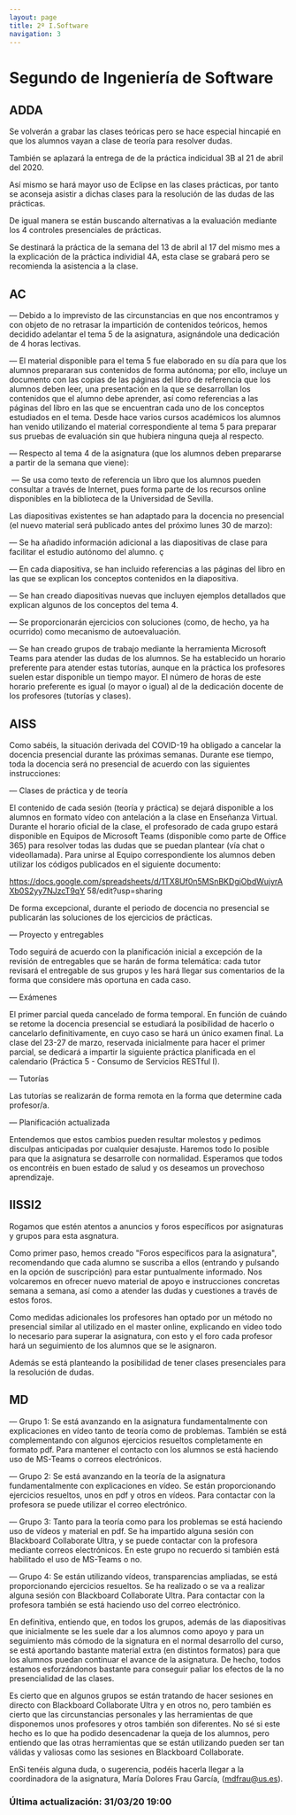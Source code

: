 ```yaml
---
layout: page
title: 2º I.Software
navigation: 3
---
```


# Segundo de Ingeniería de Software

## ADDA

Se volverán a grabar las clases teóricas pero se hace especial hincapié en que los alumnos vayan a clase de teoría para resolver dudas.

También se aplazará la entrega de de la práctica indicidual 3B al 21 de abril del 2020.

Así mismo se hará mayor uso de Eclipse en las clases prácticas, por tanto se aconseja asistir a dichas clases para la resolución de las dudas de las prácticas.

De igual manera se están buscando alternativas a la evaluación mediante los 4 controles presenciales de prácticas.

Se destinará la práctica de la semana del 13 de abril al 17 del mismo mes a la explicación de la práctica individial 4A, esta clase se grabará pero se recomienda la asistencia a la clase.

## AC

— Debido a lo imprevisto de las circunstancias en que nos encontramos y con objeto de no retrasar la impartición de contenidos teóricos, hemos decidido adelantar el tema 5 de la asignatura, asignándole una dedicación de 4 horas lectivas.

— El material disponible para el tema 5 fue elaborado en su día para que los alumnos prepararan sus contenidos de forma autónoma; por ello, incluye un documento con las copias de las páginas del libro de referencia que los alumnos deben leer, una presentación en la que se desarrollan los contenidos que el alumno debe aprender, así como referencias a las páginas del libro en las que se encuentran cada uno de los conceptos estudiados en el tema. Desde hace varios cursos académicos los alumnos han venido utilizando el material correspondiente al tema 5 para preparar sus pruebas de evaluación sin que hubiera ninguna queja al respecto.

— Respecto al tema 4 de la asignatura (que los alumnos deben prepararse a partir de la semana que viene): 

​		—	Se usa como texto de referencia un libro que los alumnos pueden consultar a través de Internet, pues forma parte de los recursos online disponibles en la biblioteca de la Universidad de Sevilla.  
 

Las diapositivas existentes se han adaptado para la docencia no presencial (el nuevo material será publicado antes del próximo lunes 30 de marzo):            

 — Se ha añadido información adicional a las diapositivas de clase para facilitar el estudio autónomo del alumno.                    ç

 — En cada diapositiva, se han incluido referencias a las páginas del libro en las que se explican los conceptos contenidos en la diapositiva.                    

 — Se han creado diapositivas nuevas que incluyen ejemplos detallados que explican algunos de los conceptos del tema 4. 

— Se proporcionarán ejercicios con soluciones (como, de hecho, ya ha ocurrido) como mecanismo de autoevaluación. 

— Se han creado grupos de trabajo mediante la herramienta Microsoft Teams para atender las dudas de los alumnos. Se ha establecido un horario preferente para atender estas tutorías, aunque en la práctica los profesores suelen estar disponible un tiempo mayor. El número de horas de este horario preferente es igual (o mayor o igual) al de la dedicación docente de los profesores (tutorías y clases).



## AISS

Como sabéis, la situación derivada del COVID-19 ha obligado a cancelar la docencia presencial
durante las próximas semanas. Durante ese tiempo, toda la docencia será no presencial de
acuerdo con las siguientes instrucciones:

— Clases de práctica y de teoría

El contenido de cada sesión (teoría y práctica) se dejará disponible a los alumnos en formato
vídeo con antelación a la clase en Enseñanza Virtual. Durante el horario oficial de la clase, el
profesorado de cada grupo estará disponible en Equipos de Microsoft Teams (disponible como
parte de Office 365) para resolver todas las dudas que se puedan plantear (vía chat o
videollamada). Para unirse al Equipo correspondiente los alumnos deben utilizar los códigos
publicados en el siguiente documento:

https://docs.google.com/spreadsheets/d/1TX8Uf0n5MSnBKDgiObdWujyrAXb0S2yy7NJzcT9qY
58/edit?usp=sharing

De forma excepcional, durante el periodo de docencia no presencial se publicarán las soluciones
de los ejercicios de prácticas.

— Proyecto y entregables

Todo seguirá de acuerdo con la planificación inicial a excepción de la revisión de entregables que
se harán de forma telemática: cada tutor revisará el entregable de sus grupos y les hará llegar
sus comentarios de la forma que considere más oportuna en cada caso.

— Exámenes

El primer parcial queda cancelado de forma temporal. En función de cuándo se retome la
docencia presencial se estudiará la posibilidad de hacerlo o cancelarlo definitivamente, en cuyo
caso se hará un único examen final. La clase del 23-27 de marzo, reservada inicialmente para
hacer el primer parcial, se dedicará a impartir la siguiente práctica planificada en el calendario
(Práctica 5 - Consumo de Servicios RESTful I).

— Tutorías

Las tutorías se realizarán de forma remota en la forma que determine cada profesor/a.

— Planificación actualizada

[](https://i.imgur.com/IZrm4EQ.png)

Entendemos que estos cambios pueden resultar molestos y pedimos disculpas anticipadas por
cualquier desajuste. Haremos todo lo posible para que la asignatura se desarrolle con
normalidad. Esperamos que todos os encontréis en buen estado de salud y os deseamos un
provechoso aprendizaje.

## IISSI2

Rogamos que estén atentos a anuncios y foros específicos por asignaturas y grupos para esta asgnatura.

Como primer paso, hemos creado "Foros específicos para la asignatura", recomendando que cada alumno se suscriba a ellos (entrando y pulsando en la opción de suscripción) para estar puntualmente informado. Nos volcaremos en ofrecer nuevo material de apoyo e instrucciones concretas semana a semana, así como a atender las dudas y cuestiones a través de estos foros.

Como medidas adicionales los profesores han optado por un método no presencial similar al utilizado en el master online, explicando en video todo lo necesario para superar la asignatura, con esto y el foro cada profesor hará un seguimiento de los alumnos que se le asignaron.

Además se está planteando la posibilidad de tener clases presenciales para la resolución de dudas.

## MD

— Grupo 1: Se está avanzando en la asignatura fundamentalmente con explicaciones en vídeo tanto de teoría como de problemas. También se está complementando con algunos ejercicios resueltos completamente en formato pdf. Para mantener el contacto con los alumnos se está haciendo uso de MS-Teams o correos electrónicos.

— Grupo 2: Se está avanzando en la teoría de la asignatura fundamentalmente con explicaciones en vídeo. Se están proporcionando ejercicios resueltos, unos en pdf y otros en vídeos. Para contactar con la profesora se puede utilizar el correo electrónico.

— Grupo 3: Tanto para la teoría como para los problemas se está haciendo uso de vídeos y material en pdf. Se ha impartido alguna sesión con Blackboard Collaborate Ultra, y se puede contactar con la profesora mediante correos electrónicos. En este grupo no recuerdo si también está habilitado el uso de MS-Teams o no.

— Grupo 4: Se están utilizando vídeos, transparencias ampliadas, se está proporcionando ejercicios resueltos. Se ha realizado o se va a realizar alguna sesión con Blackboard Collaborate Ultra. Para contactar con la profesora también se está haciendo uso del correo electrónico.

En definitiva, entiendo que, en todos los grupos, además de las diapositivas que inicialmente se les suele dar a los alumnos como apoyo y para un seguimiento más cómodo de la signatura en el normal desarrollo del curso, se está aportando bastante material extra (en distintos formatos) para que los alumnos puedan continuar el avance de la asignatura. De hecho, todos estamos esforzándonos bastante para conseguir paliar los efectos de la no presencialidad de las clases.

Es cierto que en algunos grupos se están tratando de hacer sesiones en directo con Blackboard Collaborate Ultra y en otros no, pero también es cierto que las circunstancias personales y las herramientas de que disponemos unos profesores y otros también son diferentes. No sé si este hecho es lo que ha podido desencadenar la queja de los alumnos, pero entiendo que las otras herramientas que se están utilizando pueden ser tan válidas y valiosas como las sesiones en Blackboard Collaborate.

EnSi tenéis alguna duda, o sugerencia, podéis hacerla llegar a la coordinadora de la asignatura, María Dolores Frau García, (mdfrau@us.es).


### Última actualización: 31/03/20 19:00
